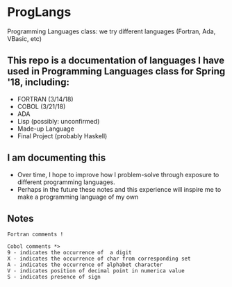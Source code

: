 # ProgLangs
Programming Languages class: we try different languages (Fortran, Ada, VBasic, etc)

## This repo is a documentation of languages I have used in Programming Languages class for Spring '18, including:

- FORTRAN (3/14/18)
- COBOL (3/21/18)
- ADA
- Lisp (possibly: unconfirmed)
- Made-up Language
- Final Project (probably Haskell)

## I am documenting this
- Over time, I hope to improve how I problem-solve through exposure to different programming languages.
- Perhaps in the future these notes and this experience will inspire me to make a programming language of my own

## Notes

``` 
Fortran comments !
```
``` 
Cobol comments *>
9 - indicates the occurrence of  a digit
X - indicates the occurrence of char from corresponding set
A - indicates the occurrence of alphabet character 
V - indicates position of decimal point in numerica value
S - indicates presence of sign
```
